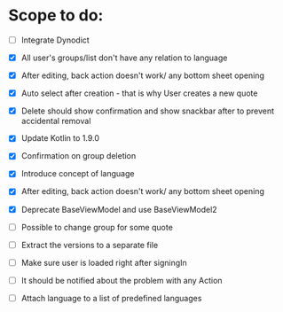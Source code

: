 # Scope to do:

- [ ] Integrate Dynodict
- [x] All user's groups/list don't have any relation to language
- [x] After editing, back action doesn't work/ any bottom sheet opening
- [x] Auto select after creation - that is why User creates a new quote
- [x] Delete should show confirmation and show snackbar after to prevent accidental removal
- [x] Update Kotlin to 1.9.0
- [x] Confirmation on group deletion
- [x] Introduce concept of language
- [x] After editing, back action doesn't work/ any bottom sheet opening
- [x] Deprecate BaseViewModel and use BaseViewModel2
- [ ] Possible to change group for some quote
- [ ] Extract the versions to a separate file
- [ ] Make sure user is loaded right after signingIn
- [ ] It should be notified about the problem with any Action
- [ ] Attach language to a list of predefined languages


